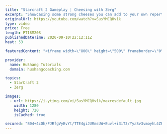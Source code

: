 ```yaml
---
title: "Starcraft 2 Gameplay | Cheesing with Zerg"
excerpt: "Showcasing some strong cheeses you can add to your own repertoire in some live ladder games with commentary!   Starcraft 2 Gameplay | Cheesing with Zerg #StarCraft2 #gameplay #zerg #cheese  Coaching -------------------------------------------------------------------------- Website: https://www.hushangcoaching.com"
originalUrl: https://youtube.com/watch?v=SusYMCQHv1k
type: video
price: Free
length: PT18M20S
publishedDateTime: 2020-09-10T22:12:11Z
heat: 53

featuredContent: "<iframe width=\"800\" height=\"500\" frameborder=\"0\" src=\"https://www.youtube.com/embed/SusYMCQHv1k\" allow=\"accelerometer; autoplay; encrypted-media; gyroscope; picture-in-picture\" allowfullscreen></iframe>"

provider:
  name: HuShang Tutorials
  domain: hushangcoaching.com

topics:
  - StarCraft 2
  - Zerg

images:
  - url: https://i.ytimg.com/vi/SusYMCQHv1k/maxresdefault.jpg
    width: 1280
    height: 720
    isCached: true

secured: "B04+4cOh/FJRfgVyBvYt/TTE4giJURmsUW+Euvl+i3iT3/YyaSv3vmoyhL4ZFtKlMCZFI0god7w2OcIxIcPwQ1sJJSBHB+CdhbWXV5E/2j1cO17kd7sJFRXMPD8GCekhWpOw8BZNXgrSpTPRycKI4JgX7VQatZBsFYkWYFYzrWrBrDgCJl4a05bXYIYVB7GghsmCdBEk9niW3Mz2eo1zUE1+XMCrVZtRgnpHUeOi8TaNwR7BV3a/h1ibfhGmMU01P0WdKqwVXHM65/w4W9NT+2GaQc8Fra72j8kpW+2o70BDQ5Lum3mG8eX2SaM25A73uhk1Bb5xNB8YA3WX6tGCUbjjgygEz0Pp2cU0xfxo8WM3Uv9QpLGvIfD+JcIzrKvNsw6ZBPrzoeiEKnqP5fA273Gc0R921F+EoxzGCOwVev8=;gCwLQbFTUDXycCa2fQpXPQ=="
---
```


